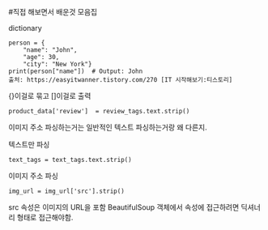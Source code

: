 #직접 해보면서 배운것 모음집


dictionary 
```
person = {
    "name": "John",
    "age": 30,
    "city": "New York"}
print(person["name"])  # Output: John
출처: https://easyitwanner.tistory.com/270 [IT 시작해보기:티스토리]
```
{}이걸로 묶고 []이걸로 출력
```
product_data['review']  = review_tags.text.strip() 
```

이미지 주소 파싱하는거는 일반적인 텍스트 파싱하는거랑 왜 다른지.

텍스트만 파싱
```
text_tags = text_tags.text.strip()
```
이미지 주소 파싱
```
img_url = img_url['src'].strip()
```
src 속성은 이미지의 URL을 포함 BeautifulSoup 객체에서 속성에 접근하려면 딕셔너리 형태로 접근해야함.
